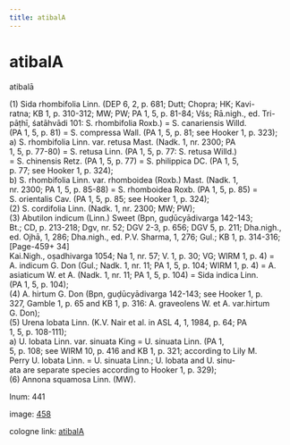 ```yaml
---
title: atibalA
---
```


# atibalA

atibalā  <div n="P" />(1) Sida rhombifolia Linn. (DEP 6, 2, p. 681; Dutt; Chopra; HK; Kavi- <div n="lb" />ratna; KB 1, p. 310-312; MW; PW; PA 1, 5, p. 81-84; Vśs; Rā.nigh., ed. Tri- <div n="lb" />pāṭhī, śatāhvādi 101: S. rhombifolia Roxb.) = S. canariensis Willd. <div n="lb" />(PA 1, 5, p. 81) = S. compressa Wall. (PA 1, 5, p. 81; see Hooker 1, p. 323); <div n="lb" />a) S. rhombifolia Linn. var. retusa Mast. (Nadk. 1, nr. 2300; PA <div n="lb" />1, 5, p. 77-80) = S. retusa Linn. (PA 1, 5, p. 77: S. retusa Willd.) <div n="lb" />= S. chinensis Retz. (PA 1, 5, p. 77) = S. philippica DC. (PA 1, 5, <div n="lb" />p. 77; see Hooker 1, p. 324); <div n="lb" />b) S. rhombifolia Linn. var. rhomboidea (Roxb.) Mast. (Nadk. 1, <div n="lb" />nr. 2300; PA 1, 5, p. 85-88) = S. rhomboidea Roxb. (PA 1, 5, p. 85) = <div n="lb" />S. orientalis Cav. (PA 1, 5, p. 85; see Hooker 1, p. 324); <div n="P" />(2) S. cordifolia Linn. (Nadk. 1, nr. 2300; MW; PW); <div n="P" />(3) Abutilon indicum (Linn.) Sweet (Bpn, guḍūcyādivarga 142-143; <div n="lb" />Bt.; CD, p. 213-218; Dgv, nr. 52; DGV 2-3, p. 656; DGV 5, p. 211; Dha.nigh., <div n="lb" />ed. Ojhā, 1, 286; Dha.nigh., ed. P.V. Sharma, 1, 276; Gul.; KB 1, p. 314-316; [Page-459+ 34] <div n="lb" />Kai.Nigh., oṣadhivarga 1054; Na 1, nr. 57; V. 1, p. 30; VG; WIRM 1, p. 4) = <div n="lb" />A. indicum G. Don (Gul.; Nadk. 1, nr. 11; PA 1, 5, p. 104; WIRM 1, p. 4) = A. <div n="lb" />asiaticum W. et A. (Nadk. 1, nr. 11; PA 1, 5, p. 104) = Sida indica Linn. <div n="lb" />(PA 1, 5, p. 104); <div n="P" />(4) A. hirtum G. Don (Bpn, guḍūcyādivarga 142-143; see Hooker 1, p. <div n="lb" />327, Gamble 1, p. 65 and KB 1, p. 316: A. graveolens W. et A. var.hirtum <div n="lb" />G. Don); <div n="P" />(5) Urena lobata Linn. (K.V. Nair et al. in ASL 4, 1, 1984, p. 64; PA <div n="lb" />1, 5, p. 108-111); <div n="lb" />a) U. lobata Linn. var. sinuata King = U. sinuata Linn. (PA 1, <div n="lb" />5, p. 108; see WIRM 10, p. 416 and KB 1, p. 321; according to Lily M. <div n="lb" />Perry U. lobata Linn. = U. sinuata Linn.; U. lobata and U. sinu- <div n="lb" />ata are separate species according to Hooker 1, p. 329); <div n="P" />(6) Annona squamosa Linn. (MW).

lnum: 441

image: [458](https://www.sanskrit-lexicon.uni-koeln.de/scans/csl-apidev/servepdf.php?dict=snp&page=458)

cologne link: [atibalA](https://sanskrit-lexicon.uni-koeln.de/scans/csl-apidev/getword.php?dict=snp&key=atibalA)

